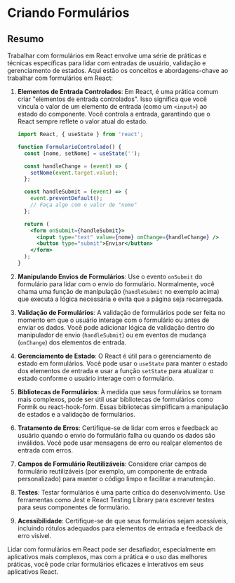 # Criando Formulários

## Resumo

Trabalhar com formulários em React envolve uma série de práticas e técnicas específicas para lidar com entradas de usuário, validação e gerenciamento de estados. Aqui estão os conceitos e abordagens-chave ao trabalhar com formulários em React:

1. **Elementos de Entrada Controlados**: Em React, é uma prática comum criar "elementos de entrada controlados". Isso significa que você vincula o valor de um elemento de entrada (como um `<input>`) ao estado do componente. Você controla a entrada, garantindo que o React sempre reflete o valor atual do estado.
   
   ```jsx
   import React, { useState } from 'react';
   
   function FormularioControlado() {
     const [nome, setNome] = useState('');
   
     const handleChange = (event) => {
       setNome(event.target.value);
     };
   
     const handleSubmit = (event) => {
       event.preventDefault();
       // Faça algo com o valor de "nome"
     };
   
     return (
       <form onSubmit={handleSubmit}>
         <input type="text" value={nome} onChange={handleChange} />
         <button type="submit">Enviar</button>
       </form>
     );
   }
   ```

2. **Manipulando Envios de Formulários**: Use o evento `onSubmit` do formulário para lidar com o envio do formulário. Normalmente, você chama uma função de manipulação (`handleSubmit` no exemplo acima) que executa a lógica necessária e evita que a página seja recarregada.

3. **Validação de Formulários**: A validação de formulários pode ser feita no momento em que o usuário interage com o formulário ou antes de enviar os dados. Você pode adicionar lógica de validação dentro do manipulador de envio (`handleSubmit`) ou em eventos de mudança (`onChange`) dos elementos de entrada.

4. **Gerenciamento de Estado**: O React é útil para o gerenciamento de estado em formulários. Você pode usar o `useState` para manter o estado dos elementos de entrada e usar a função `setState` para atualizar o estado conforme o usuário interage com o formulário.

5. **Bibliotecas de Formulários**: À medida que seus formulários se tornam mais complexos, pode ser útil usar bibliotecas de formulários como Formik ou react-hook-form. Essas bibliotecas simplificam a manipulação de estados e a validação de formulários.

6. **Tratamento de Erros**: Certifique-se de lidar com erros e feedback ao usuário quando o envio do formulário falha ou quando os dados são inválidos. Você pode usar mensagens de erro ou realçar elementos de entrada com erros.

7. **Campos de Formulário Reutilizáveis**: Considere criar campos de formulário reutilizáveis (por exemplo, um componente de entrada personalizado) para manter o código limpo e facilitar a manutenção.

8. **Testes**: Testar formulários é uma parte crítica do desenvolvimento. Use ferramentas como Jest e React Testing Library para escrever testes para seus componentes de formulário.

9. **Acessibilidade**: Certifique-se de que seus formulários sejam acessíveis, incluindo rótulos adequados para elementos de entrada e feedback de erro visível.

Lidar com formulários em React pode ser desafiador, especialmente em aplicativos mais complexos, mas com a prática e o uso das melhores práticas, você pode criar formulários eficazes e interativos em seus aplicativos React.
